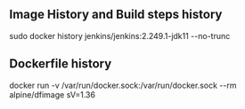 ## Image History and Build steps history 

sudo docker history  jenkins/jenkins:2.249.1-jdk11 --no-trunc

## Dockerfile history 


 docker run -v /var/run/docker.sock:/var/run/docker.sock --rm alpine/dfimage sV=1.36   <Full Path of Image name with tag >
